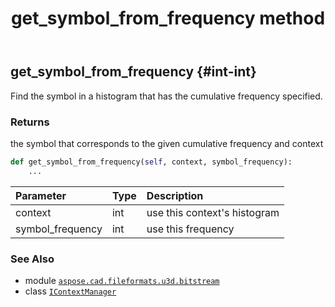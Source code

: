 ﻿---
title: get_symbol_from_frequency method
second_title: Aspose.CAD for Python via .NET API References
description: 
type: docs
weight: 50
url: /aspose.cad.fileformats.u3d.bitstream/icontextmanager/get_symbol_from_frequency/
is_root: false
---

## get_symbol_from_frequency {#int-int}

Find the symbol in a histogram that has 
the cumulative frequency specified.


### Returns 


the symbol that corresponds to the given cumulative frequency 
and context


```python
def get_symbol_from_frequency(self, context, symbol_frequency):
    ...
```


| Parameter | Type | Description |
| :- | :- | :- |
| context | int | use this context's histogram |
| symbol_frequency | int | use this frequency |



### See Also
* module [`aspose.cad.fileformats.u3d.bitstream`](../../)
* class [`IContextManager`](/cad/python-net/aspose.cad.fileformats.u3d.bitstream/icontextmanager)
